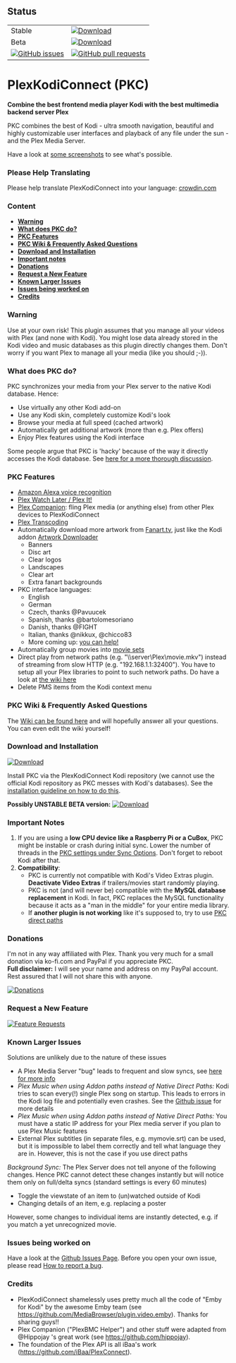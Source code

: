 ## Status

|   |   |
|---|---|
|  Stable |  [ ![Download](https://api.bintray.com/packages/croneter/PlexKodiConnect/PlexKodiConnect/images/download.svg) ](https://dl.bintray.com/croneter/PlexKodiConnect/bin/repository.plexkodiconnect) |
|  Beta |  [ ![Download](https://api.bintray.com/packages/croneter/PlexKodiConnect_BETA/PlexKodiConnect_BETA/images/download.svg) ](https://bintray.com/croneter/PlexKodiConnect_BETA/PlexKodiConnect_BETA/_latestVersion) |
| [![GitHub issues](https://img.shields.io/github/issues/croneter/PlexKodiConnect.svg?maxAge=60&style=flat-square)](https://github.com/croneter/PlexKodiConnect/issues)  | [![GitHub pull requests](https://img.shields.io/github/issues-pr/croneter/PlexKodiConnect.svg?maxAge=60&style=flat-square)](https://github.com/croneter/PlexKodiConnect/pulls)  |


# PlexKodiConnect (PKC)
**Combine the best frontend media player Kodi with the best multimedia backend server Plex**

PKC combines the best of Kodi - ultra smooth navigation, beautiful and highly customizable user interfaces and playback of any file under the sun - and the Plex Media Server.

Have a look at [some screenshots](https://github.com/croneter/PlexKodiConnect/wiki/Some-PKC-Screenshots) to see what's possible. 

### Please Help Translating

Please help translate PlexKodiConnect into your language: [crowdin.com](https://crowdin.com/project/plexkodiconnect/invite)


### Content
* [**Warning**](#warning)
* [**What does PKC do?**](#what-does-pkc-do)
* [**PKC Features**](#pkc-features)
* [**PKC Wiki & Frequently Asked Questions**](#pkc-wiki--frequently-asked-questions)
* [**Download and Installation**](#download-and-installation)
* [**Important notes**](#important-notes)
* [**Donations**](#donations)
* [**Request a New Feature**](#request-a-new-feature)
* [**Known Larger Issues**](#known-larger-issues)
* [**Issues being worked on**](#issues-being-worked-on)
* [**Credits**](#credits)

### Warning
Use at your own risk! This plugin assumes that you manage all your videos with Plex (and none with Kodi). You might lose data already stored in the Kodi video and music databases as this plugin directly changes them. Don't worry if you want Plex to manage all your media (like you should ;-)). 

### What does PKC do?
PKC synchronizes your media from your Plex server to the native Kodi database. Hence:
- Use virtually any other Kodi add-on
- Use any Kodi skin, completely customize Kodi's look
- Browse your media at full speed (cached artwork)
- Automatically get additional artwork (more than e.g. Plex offers)
- Enjoy Plex features using the Kodi interface

Some people argue that PKC is 'hacky' because of the way it directly accesses the Kodi database. See [here for a more thorough discussion](https://github.com/croneter/PlexKodiConnect/wiki/Is-PKC-'hacky'%3F). 

### PKC Features

- [Amazon Alexa voice recognition](https://www.plex.tv/apps/streaming-devices/amazon-alexa)
- [Plex Watch Later / Plex It!](https://support.plex.tv/hc/en-us/sections/200211783-Plex-It-)
- [Plex Companion](https://support.plex.tv/hc/en-us/sections/200276908-Plex-Companion): fling Plex media (or anything else) from other Plex devices to PlexKodiConnect
- [Plex Transcoding](https://support.plex.tv/hc/en-us/articles/200250377-Transcoding-Media)
- Automatically download more artwork from [Fanart.tv](https://fanart.tv/), just like the Kodi addon [Artwork Downloader](http://kodi.wiki/view/Add-on:Artwork_Downloader)
    + Banners
    + Disc art
    + Clear logos
    + Landscapes
    + Clear art
    + Extra fanart backgrounds
- PKC interface languages:
    + English
    + German
    + Czech, thanks @Pavuucek
    + Spanish, thanks @bartolomesoriano
    + Danish, thanks @FIGHT
    + Italian, thanks @nikkux, @chicco83
    + More coming up: [you can help!](https://crowdin.com/project/plexkodiconnect/invite)
- Automatically group movies into [movie sets](http://kodi.wiki/view/movie_sets)
- Direct play from network paths (e.g. "\\\\server\\Plex\\movie.mkv") instead of streaming from slow HTTP (e.g. "192.168.1.1:32400"). You have to setup all your Plex libraries to point to such network paths. Do have a look at [the wiki here](https://github.com/croneter/PlexKodiConnect/wiki/Direct-Paths)
- Delete PMS items from the Kodi context menu

### PKC Wiki & Frequently Asked Questions
The [Wiki can be found here](https://github.com/croneter/PlexKodiConnect/wiki) and will hopefully answer all your questions. You can even edit the wiki yourself!

### Download and Installation
[ ![Download](https://api.bintray.com/packages/croneter/PlexKodiConnect/PlexKodiConnect/images/download.svg) ](https://dl.bintray.com/croneter/PlexKodiConnect/bin/repository.plexkodiconnect/repository.plexkodiconnect-1.0.0.zip)

Install PKC via the PlexKodiConnect Kodi repository (we cannot use the official Kodi repository as PKC messes with Kodi's databases). See the [installation guideline on how to do this](https://github.com/croneter/PlexKodiConnect/wiki/Installation).

**Possibly UNSTABLE BETA version:** [ ![Download](https://api.bintray.com/packages/croneter/PlexKodiConnect_BETA/PlexKodiConnect_BETA/images/download.svg) ](https://bintray.com/croneter/PlexKodiConnect_BETA/PlexKodiConnect_BETA/_latestVersion)

### Important Notes

1. If you are using a **low CPU device like a Raspberry Pi or a CuBox**, PKC might be instable or crash during initial sync. Lower the number of threads in the [PKC settings under Sync Options](https://github.com/croneter/PlexKodiConnect/wiki/PKC-settings#sync-options). Don't forget to reboot Kodi after that.
2. **Compatibility**: 
    * PKC is currently not compatible with Kodi's Video Extras plugin. **Deactivate Video Extras** if trailers/movies start randomly playing. 
    * PKC is not (and will never be) compatible with the **MySQL database replacement** in Kodi. In fact, PKC replaces the MySQL functionality because it acts as a "man in the middle" for your entire media library.
    * If **another plugin is not working** like it's supposed to, try to use [PKC direct paths](https://github.com/croneter/PlexKodiConnect/wiki/Direct-Paths)

### Donations
I'm not in any way affiliated with Plex. Thank you very much for a small donation via ko-fi.com and PayPal if you appreciate PKC.  
**Full disclaimer:** I will see your name and address on my PayPal account. Rest assured that I will not share this with anyone. 

[![Donations](https://az743702.vo.msecnd.net/cdn/kofi1.png?v=a)](https://ko-fi.com/A8182EB)

### Request a New Feature

[![Feature Requests](http://feathub.com/croneter/PlexKodiConnect?format=svg)](http://feathub.com/croneter/PlexKodiConnect)

### Known Larger Issues

Solutions are unlikely due to the nature of these issues
- A Plex Media Server "bug" leads to frequent and slow syncs, see [here for more info](https://github.com/croneter/PlexKodiConnect/issues/135)
- *Plex Music when using Addon paths instead of Native Direct Paths:* Kodi tries to scan every(!) single Plex song on startup. This leads to errors in the Kodi log file and potentially even crashes. See the [Github issue](https://github.com/croneter/PlexKodiConnect/issues/14) for more details
- *Plex Music when using Addon paths instead of Native Direct Paths:* You must have a static IP address for your Plex media server if you plan to use Plex Music features
- External Plex subtitles (in separate files, e.g. mymovie.srt) can be used, but it is impossible to label them correctly and tell what language they are in. However, this is not the case if you use direct paths

*Background Sync:*
The Plex Server does not tell anyone of the following changes. Hence PKC cannot detect these changes instantly but will notice them only on full/delta syncs (standard settings is every 60 minutes)
- Toggle the viewstate of an item to (un)watched outside of Kodi
- Changing details of an item, e.g. replacing a poster  

However, some changes to individual items are instantly detected, e.g. if you match a yet unrecognized movie. 


### Issues being worked on

Have a look at the [Github Issues Page](https://github.com/croneter/PlexKodiConnect/issues). Before you open your own issue, please read [How to report a bug](https://github.com/croneter/PlexKodiConnect/wiki/How-to-Report-A-Bug).


### Credits

- PlexKodiConnect shamelessly uses pretty much all the code of "Emby for Kodi" by the awesome Emby team (see https://github.com/MediaBrowser/plugin.video.emby). Thanks for sharing guys!!
- Plex Companion ("PlexBMC Helper") and other stuff were adapted from @Hippojay 's great work (see https://github.com/hippojay).
- The foundation of the Plex API is all iBaa's work (https://github.com/iBaa/PlexConnect).
